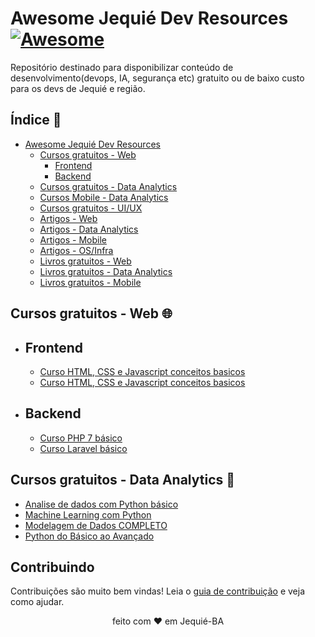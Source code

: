# Awesome Jequié Dev Resources [![Awesome](https://cdn.rawgit.com/sindresorhus/awesome/d7305f38d29fed78fa85652e3a63e154dd8e8829/media/badge.svg)](https://github.com/sorrycc/awesome-javascript/)

Repositório destinado para disponibilizar conteúdo de desenvolvimento(devops, IA, segurança etc) gratuito ou de baixo custo para os devs de Jequié e região.

## Índice 📖

- [Awesome Jequié Dev Resources](#Awesome-Jequié-Dev-Resources)
  - [Cursos gratuitos - Web](#package-managers)
    - [Frontend](#frontend)
    - [Backend](#backend)
  - [Cursos gratuitos - Data Analytics](#component-management)
  - [Cursos Mobile - Data Analytics](#component-management)
  - [Cursos gratuitos - UI/UX](#cursos-gratuitos-ui)
  - [Artigos - Web](#artigos-web)
  - [Artigos - Data Analytics](#artigos-data-analytics)
  - [Artigos - Mobile](#artigos-data-analytics)
  - [Artigos - OS/Infra](#artigos-data-analytics)
  - [Livros gratuitos - Web](#livros-gratuitos-web)
  - [Livros gratuitos - Data Analytics](#livros-gratuitos-web)
  - [Livros gratuitos - Mobile](#livros-gratuitos-web)

## Cursos gratuitos - Web 🌐

- ## Frontend

  - [Curso HTML, CSS e Javascript conceitos basicos](#)
  - [Curso HTML, CSS e Javascript conceitos basicos](#)

- ## Backend

  - [Curso PHP 7 básico](#)
  - [Curso Laravel básico](#)

## Cursos gratuitos - Data Analytics 🎲

- [Analise de dados com Python básico](https://www.youtube.com/playlist?list=PL5TJqBvpXQv5N3iV68bGBkea0HjMk98lR)
- [Machine Learning com Python](https://www.youtube.com/playlist?list=PL5TJqBvpXQv5CBxLkdqmou_86syFK7U3Q)
- [Modelagem de Dados COMPLETO](https://www.youtube.com/playlist?list=PLucm8g_ezqNoNHU8tjVeHmRGBFnjDIlxD)
- [Python do Básico ao Avançado](https://www.youtube.com/playlist?list=PLvE-ZAFRgX8hnECDn1v9HNTI71veL3oW0)

## Contribuindo

Contribuições são muito bem vindas! Leia o [guia de contribuição](CONTRIBUTING.md) e veja como ajudar.

<div align="center">
feito com ❤️ em Jequié-BA
</div>

